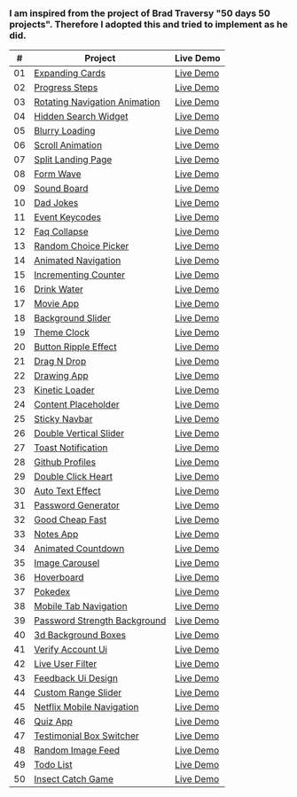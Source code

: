 <h3>I am inspired from the project of Brad Traversy "50 days 50 projects".
Therefore I adopted this and tried to implement as he did.</h3>

|  #  | Project                                                                                                                     | Live Demo                                                                         |
| :-: | --------------------------------------------------------------------------------------------------------------------------- | --------------------------------------------------------------------------------- |
| 01  | [Expanding Cards](https://github.com/MahamTahir31/50-Days-JS-Projects/tree/main/Project-1)                             | [Live Demo](https://50projects50days.com/projects/expanding-cards/)               |
| 02  | [Progress Steps](https://github.com/MahamTahir31/50-Days-JS-Projects/tree/main/Project-2)                               | [Live Demo](https://50projects50days.com/projects/progress-steps/)                |
| 03  | [Rotating Navigation Animation](https://github.com/MahamTahir31/50-Days-JS-Projects/tree/main/Project-3)                       | [Live Demo](https://50projects50days.com/projects/rotating-navigation-animation/) |
| 04  | [Hidden Search Widget](https://github.com/MahamTahir31/50-Days-JS-Projects/tree/main/Project-4)                          | [Live Demo](https://50projects50days.com/projects/hidden-search-widget/)          |
| 05  | [Blurry Loading](https://github.com/MahamTahir31/50-Days-JS-Projects/tree/main/Project-5)                               | [Live Demo](https://50projects50days.com/projects/blurry-loading/)                |
| 06  | [Scroll Animation](https://github.com/MahamTahir31/50-Days-JS-Projects/tree/main/Project-6)                           | [Live Demo](https://50projects50days.com/projects/scroll-animation/)              |
| 07  | [Split Landing Page](https://github.com/MahamTahir31/50-Days-JS-Projects/tree/main/Project-7)                       | [Live Demo](https://50projects50days.com/projects/split-landing-page/)            |
| 08  | [Form Wave](https://github.com/MahamTahir31/50-Days-JS-Projects/tree/main/Project-8)                                         | [Live Demo](https://50projects50days.com/projects/form-wave/)                     |
| 09  | [Sound Board](https://github.com/MahamTahir31/50-Days-JS-Projects/tree/main/Project-9)                                     | [Live Demo](https://50projects50days.com/projects/sound-board/)                   |
| 10  | [Dad Jokes](https://github.com/bradtraversy/50projects50days/tree/master/dad-jokes)                                         | [Live Demo](https://50projects50days.com/projects/dad-jokes/)                     |
| 11  | [Event Keycodes](https://github.com/bradtraversy/50projects50days/tree/master/event-keycodes)                               | [Live Demo](https://50projects50days.com/projects/event-keycodes/)                |
| 12  | [Faq Collapse](https://github.com/bradtraversy/50projects50days/tree/master/faq-collapse)                                   | [Live Demo](https://50projects50days.com/projects/faq-collapse/)                  |
| 13  | [Random Choice Picker](https://github.com/bradtraversy/50projects50days/tree/master/random-choice-picker)                   | [Live Demo](https://50projects50days.com/projects/random-choice-picker/)          |
| 14  | [Animated Navigation](https://github.com/bradtraversy/50projects50days/tree/master/animated-navigation)                     | [Live Demo](https://50projects50days.com/projects/animated-navigation/)           |
| 15  | [Incrementing Counter](https://github.com/bradtraversy/50projects50days/tree/master/incrementing-counter)                   | [Live Demo](https://50projects50days.com/projects/incrementing-counter/)          |
| 16  | [Drink Water](https://github.com/bradtraversy/50projects50days/tree/master/drink-water)                                     | [Live Demo](https://50projects50days.com/projects/drink-water/)                   |
| 17  | [Movie App](https://github.com/bradtraversy/50projects50days/tree/master/movie-app)                                         | [Live Demo](https://50projects50days.com/projects/movie-app/)                     |
| 18  | [Background Slider](https://github.com/bradtraversy/50projects50days/tree/master/background-slider)                         | [Live Demo](https://50projects50days.com/projects/background-slider/)             |
| 19  | [Theme Clock](https://github.com/bradtraversy/50projects50days/tree/master/theme-clock)                                     | [Live Demo](https://50projects50days.com/projects/theme-clock/)                   |
| 20  | [Button Ripple Effect](https://github.com/bradtraversy/50projects50days/tree/master/button-ripple-effect)                   | [Live Demo](https://50projects50days.com/projects/button-ripple-effect/)          |
| 21  | [Drag N Drop](https://github.com/bradtraversy/50projects50days/tree/master/drag-n-drop)                                     | [Live Demo](https://50projects50days.com/projects/drag-n-drop/)                   |
| 22  | [Drawing App](https://github.com/bradtraversy/50projects50days/tree/master/drawing-app)                                     | [Live Demo](https://50projects50days.com/projects/drawing-app/)                   |
| 23  | [Kinetic Loader](https://github.com/bradtraversy/50projects50days/tree/master/kinetic-loader)                               | [Live Demo](https://50projects50days.com/projects/kinetic-loader/)                |
| 24  | [Content Placeholder](https://github.com/bradtraversy/50projects50days/tree/master/content-placeholder)                     | [Live Demo](https://50projects50days.com/projects/content-placeholder/)           |
| 25  | [Sticky Navbar](https://github.com/bradtraversy/50projects50days/tree/master/sticky-navigation)                                 | [Live Demo](https://50projects50days.com/projects/sticky-navbar/)                 |
| 26  | [Double Vertical Slider](https://github.com/bradtraversy/50projects50days/tree/master/double-vertical-slider)               | [Live Demo](https://50projects50days.com/projects/double-vertical-slider/)        |
| 27  | [Toast Notification](https://github.com/bradtraversy/50projects50days/tree/master/toast-notification)                       | [Live Demo](https://50projects50days.com/projects/toast-notification/)            |
| 28  | [Github Profiles](https://github.com/bradtraversy/50projects50days/tree/master/github-profiles)                             | [Live Demo](https://50projects50days.com/projects/github-profiles/)               |
| 29  | [Double Click Heart](https://github.com/bradtraversy/50projects50days/tree/master/double-click-heart)                       | [Live Demo](https://50projects50days.com/projects/double-click-heart/)            |
| 30  | [Auto Text Effect](https://github.com/bradtraversy/50projects50days/tree/master/auto-text-effect)                           | [Live Demo](https://50projects50days.com/projects/auto-text-effect/)              |
| 31  | [Password Generator](https://github.com/bradtraversy/50projects50days/tree/master/password-generator)                       | [Live Demo](https://50projects50days.com/projects/password-generator/)            |
| 32  | [Good Cheap Fast](https://github.com/bradtraversy/50projects50days/tree/master/good-cheap-fast)                             | [Live Demo](https://50projects50days.com/projects/good-cheap-fast/)               |
| 33  | [Notes App](https://github.com/bradtraversy/50projects50days/tree/master/notes-app)                                         | [Live Demo](https://50projects50days.com/projects/notes-app/)                     |
| 34  | [Animated Countdown](https://github.com/bradtraversy/50projects50days/tree/master/animated-countdown)                       | [Live Demo](https://50projects50days.com/projects/animated-countdown/)            |
| 35  | [Image Carousel](https://github.com/bradtraversy/50projects50days/tree/master/image-carousel)                               | [Live Demo](https://50projects50days.com/projects/image-carousel/)                |
| 36  | [Hoverboard](https://github.com/bradtraversy/50projects50days/tree/master/hoverboard)                                       | [Live Demo](https://50projects50days.com/projects/hoverboard/)                    |
| 37  | [Pokedex](https://github.com/bradtraversy/50projects50days/tree/master/pokedex)                                             | [Live Demo](https://50projects50days.com/projects/pokedex/)                       |
| 38  | [Mobile Tab Navigation](https://github.com/bradtraversy/50projects50days/tree/master/mobile-tab-navigation)                 | [Live Demo](https://50projects50days.com/projects/mobile-tab-navigation/)         |
| 39  | [Password Strength Background](https://github.com/bradtraversy/50projects50days/tree/master/password-strength-background)   | [Live Demo](https://50projects50days.com/projects/password-strength-background/)  |
| 40  | [3d Background Boxes](https://github.com/bradtraversy/50projects50days/tree/master/3d-boxes-background)                     | [Live Demo](https://50projects50days.com/projects/3d-background-boxes/)           |
| 41  | [Verify Account Ui](https://github.com/bradtraversy/50projects50days/tree/master/verify-account-ui)                         | [Live Demo](https://50projects50days.com/projects/verify-account-ui/)             |
| 42  | [Live User Filter](https://github.com/bradtraversy/50projects50days/tree/master/live-user-filter)                           | [Live Demo](https://50projects50days.com/projects/live-user-filter/)              |
| 43  | [Feedback Ui Design](https://github.com/bradtraversy/50projects50days/tree/master/feedback-ui-design)                       | [Live Demo](https://50projects50days.com/projects/feedback-ui-design/)            |
| 44  | [Custom Range Slider](https://github.com/bradtraversy/50projects50days/tree/master/custom-range-slider)                     | [Live Demo](https://50projects50days.com/projects/custom-range-slider/)           |
| 45  | [Netflix Mobile Navigation](https://github.com/bradtraversy/50projects50days/tree/master/netflix-mobile-navigation)         | [Live Demo](https://50projects50days.com/projects/netflix-mobile-navigation/)     |
| 46  | [Quiz App](https://github.com/bradtraversy/50projects50days/tree/master/quiz-app)                                           | [Live Demo](https://50projects50days.com/projects/quiz-app/)                      |
| 47  | [Testimonial Box Switcher](https://github.com/bradtraversy/50projects50days/tree/master/testimonial-box-switcher)           | [Live Demo](https://50projects50days.com/projects/testimonial-box-switcher/)      |
| 48  | [Random Image Feed](https://github.com/bradtraversy/50projects50days/tree/master/random-image-generator)                         | [Live Demo](https://50projects50days.com/projects/random-image-feed/)             |
| 49  | [Todo List](https://github.com/bradtraversy/50projects50days/tree/master/todo-list)                                         | [Live Demo](https://50projects50days.com/projects/todo-list/)                     |
| 50  | [Insect Catch Game](https://github.com/bradtraversy/50projects50days/tree/master/insect-catch-game)                         | [Live Demo](https://50projects50days.com/projects/insect-catch-game/)             |

